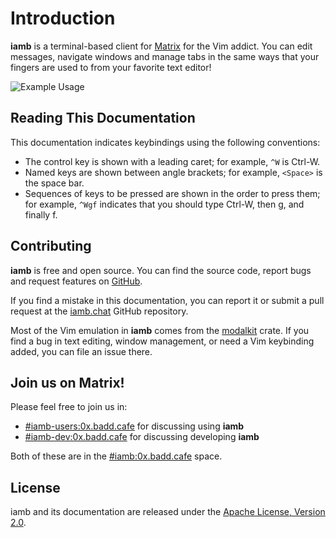 # Introduction

__iamb__ is a terminal-based client for [Matrix] for the Vim addict. You can
edit messages, navigate windows and manage tabs in the same ways that your
fingers are used to from your favorite text editor!

![Example Usage](/static/images/iamb-demo.gif)

## Reading This Documentation

This documentation indicates keybindings using the following conventions:

- The control key is shown with a leading caret; for example, `^W` is Ctrl-W.
- Named keys are shown between angle brackets; for example, `<Space>` is the
  space bar.
- Sequences of keys to be pressed are shown in the order to press them; for
  example, `^Wgf` indicates that you should type Ctrl-W, then g, and finally f.

## Contributing

__iamb__ is free and open source. You can find the source code, report bugs and
request features on [GitHub][iamb].

If you find a mistake in this documentation, you can report it or submit a pull
request at the [iamb.chat] GitHub repository. 

Most of the Vim emulation in __iamb__ comes from the [modalkit] crate. If you
find a bug in text editing, window management, or need a Vim keybinding added,
you can file an issue there.

## Join us on Matrix!

Please feel free to join us in:

- [#iamb-users:0x.badd.cafe] for discussing using __iamb__
- [#iamb-dev:0x.badd.cafe] for discussing developing __iamb__

Both of these are in the [#iamb:0x.badd.cafe] space.

## License

iamb and its documentation are released under the [Apache License, Version 2.0].

[Apache License, Version 2.0]: https://github.com/ulyssa/iamb/blob/master/LICENSE
[#iamb:0x.badd.cafe]: https://matrix.to/#/#iamb:0x.badd.cafe
[#iamb-dev:0x.badd.cafe]: https://matrix.to/#/#iamb-dev:0x.badd.cafe
[#iamb-users:0x.badd.cafe]: https://matrix.to/#/#iamb-users:0x.badd.cafe
[iamb]: https://github.com/ulyssa/iamb/
[iamb.chat]: https://github.com/ulyssa/iamb.chat/
[Matrix]: https://matrix.org/
[modalkit]: https://github.com/ulyssa/modalkit
